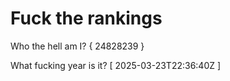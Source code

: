 # Fuck the rankings

Who the hell am I?
{ 24828239 }

What fucking year is it?
[ 2025-03-23T22:36:40Z ]
